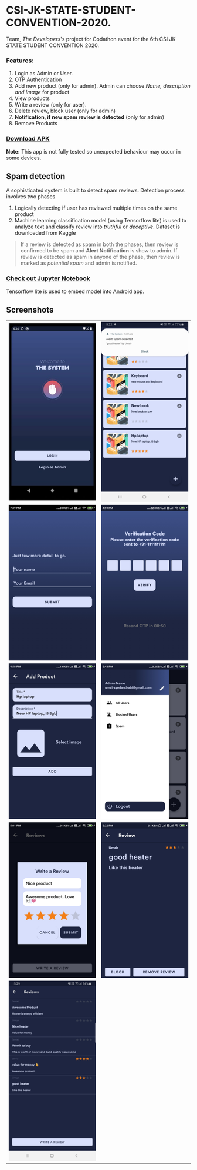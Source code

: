 # CSI-JK-STATE-STUDENT-CONVENTION-2020.
Team, <i>The Developers</i>'s project for Codathon event for the 6th CSI JK STATE STUDENT CONVENTION 2020.

<h3>Features:</h3>
<ol>
  <li>Login as Admin or User.</li>
  <li>OTP Authentication</li>
  <li>Add new product (only for admin). Admin can choose <i>Name, description and Image</i> for product</li>
  <li>View products</li>
  <li>Write a review (only for user).</li>
  <li>Delete review, block user (only for admin)</li>
  <li><b>Notification, if new spam review is detected</b> (only for admin)</li>
  <li>Remove Products</li>
</ol>

[<h3>Download APK</h3>](https://drive.google.com/file/d/1_ksjtQ8FPESf8OaGIM7EoAdhgnThvXyp/view)
<b>Note:</b> This app is not fully tested so unexpected behaviour may occur in some devices.

<h2>Spam detection</h2>
A sophisticated system is built to detect spam reviews. Detection process involves two phases
<ol>
  <li>Logically detecting if user has reviewed multiple times on the same product</li>
  <li>Machine learning classification model (using Tensorflow lite) is used to analyze text and classify review into <i>truthful</i> or <i>deceptive</i>.
      Dataset is downloaded from Kaggle</li>
</ol>
<blockquote>If a review is detected as spam in both the phases, then review is confirmed to be spam and <b>Alert Notification</b> is show to admin.
  If review is detected as spam in anyone of the phase, then review is marked as <i>potential spam</i> and admin is notified.</blockquote>


[<h3>Check out Jupyter Notebook</h3>](classification.ipynb)
Tensorflow lite is used to embed model into Android app.

<h2>Screenshots</h2>
<table >
  <tr>
    <td><img src="/screenshots/sc1.jpg" height="150%"></td>
    <td><img src="/screenshots/sc9.jpg" height="40%" ></td>
  </tr>
  
  <tr>
    <td><img src="/screenshots/sc2.jpg" height="40%" ></td>
    <td><img src="/screenshots/sc3.jpg" height="40%" ></td>
  </tr>
   <tr>
    <td><img src="/screenshots/sc4.jpg" height="40%" ></td>
    <td><img src="/screenshots/sc5.jpg" height="40%" ></td>
  </tr>
   <tr>
    <td><img src="/screenshots/sc6.jpg" height="40%" ></td>
    <td><img src="/screenshots/sc7.jpg" height="40%" ></td>
  </tr>
   <tr>
    <td><img src="/screenshots/sc8.jpg" height="40%" ></td>   
  </tr>
</table>




